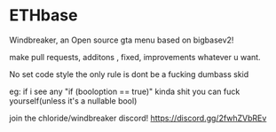 # ETHbase

Windbreaker, an Open source gta menu based on bigbasev2! 


make pull requests, additons , fixed, improvements whatever u want. 

No set code style the only rule is dont be a fucking dumbass skid

eg: if i see any "if (booloption == true)" kinda shit  you can fuck yourself(unless it's a nullable bool)


join the chloride/windbreaker discord! https://discord.gg/2fwhZVbREv


